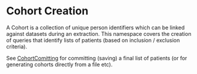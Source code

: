 ﻿# Cohort Creation

A Cohort is a collection of unique person identifiers which can be linked against datasets during an extraction.  This namespace covers the creation of queries that identify lists of patients (based on inclusion / exclusion criteria).

See [CohortComitting](../CohortComitting/Readme.md) for committing (saving) a final list of patients (or for generating cohorts directly from a file etc).



